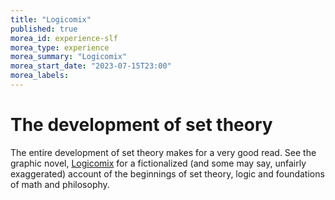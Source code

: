 ```yaml
---
title: "Logicomix"
published: true
morea_id: experience-slf
morea_type: experience
morea_summary: "Logicomix"
morea_start_date: "2023-07-15T23:00"
morea_labels:
---
```


# The development of set theory

The entire development of set theory makes for a very good read. See
the graphic novel,
[Logicomix](https://www.amazon.com/Logicomix-search-truth-Apostolos-Doxiadis/dp/1596914521)
for a fictionalized (and some may say, unfairly exaggerated) account
of the beginnings of set theory, logic and foundations of math and
philosophy. 








